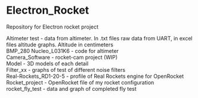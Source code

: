 # Electron_Rocket
Repository for Electron rocket project

Altimeter test - data from altimeter. In .txt files raw data from UART, in excel files altitude graphs. Altitude in centimeters  
BMP_280 Nucleo_L031K6 - code for altimeter  
Camera_Software - rocket-cam project (WIP)  
Model - 3D models of each detail  
Filter_xx - graphs of test of different noise filters  
Real-Rockets_RD1-20-5 - profile of Real Rockets engine for OpenRocket  
Rocket_project - OpenRocket file of my rocket configuration  
rocket_fly_test - data and graph of completed fly test  
